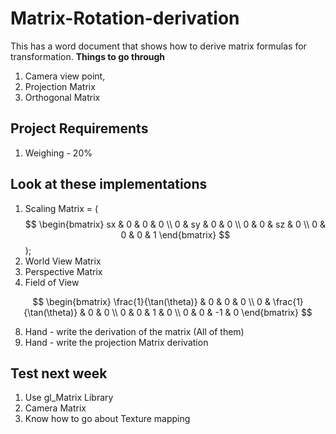 # Matrix-Rotation-derivation
This has a word document that shows how to derive matrix formulas for transformation.
**Things to go through**
1. Camera view point,
2. Projection Matrix
3. Orthogonal Matrix


## Project Requirements
1. Weighing - 20%


   
## Look at these implementations
1. Scaling Matrix = (
$$
\begin{bmatrix}
sx & 0 & 0 & 0 \\
0 & sy & 0 & 0 \\
0 & 0 & sz & 0 \\
0 & 0 & 0 & 1
\end{bmatrix}
$$
);
4. World View Matrix
5. Perspective Matrix
6. Field of View

$$
\begin{bmatrix}
\frac{1}{\tan(\theta)}
& 0 & 0 & 0 \\
0 & \frac{1}{\tan(\theta)} 
 & 0 & 0 \\
0 & 0 & 1 & 0 \\
0 & 0 & -1 & 0
\end{bmatrix}
$$

  
8. Hand - write the derivation of the matrix (All of them)
9. Hand - write the projection Matrix derivation


## Test next week
1. Use gl_Matrix Library
2. Camera Matrix
3. Know how to go about Texture mapping
